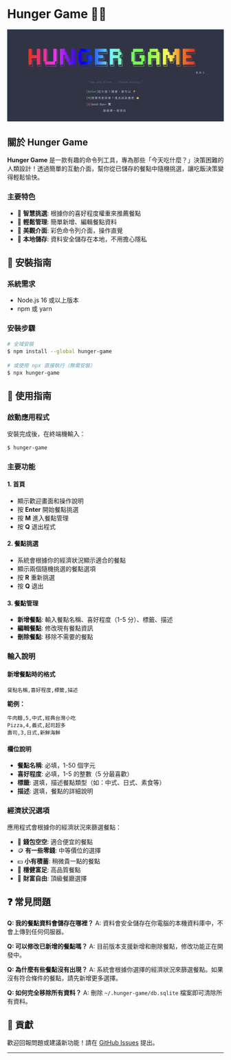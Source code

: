 # Hunger Game 🎲💸

![Cover Image](./assets/images/cover.png)

## 關於 Hunger Game

**Hunger Game** 是一款有趣的命令列工具，專為那些「今天吃什麼？」決策困難的人類設計！透過簡單的互動介面，幫你從已儲存的餐點中隨機挑選，讓吃飯決策變得輕鬆愉快。

### 主要特色

- 🎯 **智慧挑選**: 根據你的喜好程度權重來推薦餐點
- 📝 **輕鬆管理**: 簡單新增、編輯餐點資料
- 🎨 **美觀介面**: 彩色命令列介面，操作直覺
- 💾 **本地儲存**: 資料安全儲存在本地，不用擔心隱私

## 🚀 安裝指南

### 系統需求

- Node.js 16 或以上版本
- npm 或 yarn

### 安裝步驟

```bash
# 全域安裝
$ npm install --global hunger-game

# 或使用 npx 直接執行（無需安裝）
$ npx hunger-game
```

## 📖 使用指南

### 啟動應用程式

安裝完成後，在終端機輸入：

```bash
$ hunger-game
```

### 主要功能

#### 1. 首頁

- 顯示歡迎畫面和操作說明
- 按 **Enter** 開始餐點挑選
- 按 **M** 進入餐點管理
- 按 **Q** 退出程式

#### 2. 餐點挑選

- 系統會根據你的經濟狀況顯示適合的餐點
- 顯示兩個隨機挑選的餐點選項
- 按 **R** 重新挑選
- 按 **Q** 退出

#### 3. 餐點管理

- **新增餐點**: 輸入餐點名稱、喜好程度（1-5 分）、標籤、描述
- **編輯餐點**: 修改現有餐點資訊
- **刪除餐點**: 移除不需要的餐點

### 輸入說明

#### 新增餐點時的格式

```
餐點名稱,喜好程度,標籤,描述
```

**範例：**

```
牛肉麵,5,中式,經典台灣小吃
Pizza,4,義式,起司超多
壽司,3,日式,新鮮海鮮
```

#### 欄位說明

- **餐點名稱**: 必填，1-50 個字元
- **喜好程度**: 必填，1-5 的整數（5 分最喜歡）
- **標籤**: 選填，描述餐點類型（如：中式、日式、素食等）
- **描述**: 選填，餐點的詳細說明

### 經濟狀況選項

應用程式會根據你的經濟狀況來篩選餐點：

- 💸 **錢包空空**: 適合便宜的餐點
- 🪙 **有一些零錢**: 中等價位的選擇
- 💵 **小有積蓄**: 稍微貴一點的餐點
- 🏦 **穩健富足**: 高品質餐點
- 🚀 **財富自由**: 頂級餐廳選擇

## ❓ 常見問題

**Q: 我的餐點資料會儲存在哪裡？**
A: 資料會安全儲存在你電腦的本機資料庫中，不會上傳到任何伺服器。

**Q: 可以修改已新增的餐點嗎？**
A: 目前版本支援新增和刪除餐點，修改功能正在開發中。

**Q: 為什麼有些餐點沒有出現？**
A: 系統會根據你選擇的經濟狀況來篩選餐點。如果沒有符合條件的餐點，請先新增更多選擇。

**Q: 如何完全移除所有資料？**
A: 刪除 `~/.hunger-game/db.sqlite` 檔案即可清除所有資料。

## 🤝 貢獻

歡迎回報問題或建議新功能！請在 [GitHub Issues](https://github.com/your-username/hunger-game/issues) 提出。

---
